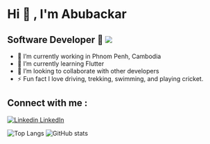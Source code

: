 # Hi 👋 , I'm Abubackar 
 
  ## Software Developer :rocket:   <img src="https://hits.seeyoufarm.com/api/count/incr/badge.svg?url=https%3A%2F%2Fgithub.com%2F{username}1212%2Fhit-counter">
 

- 🔭 I’m currently working in Phnom Penh, Cambodia
- 🌱 I’m currently learning Flutter
- 👯 I’m looking to collaborate with other developers
- ⚡️ Fun fact I love driving, trekking, swimming, and playing cricket.

## Connect with me : 
[![Linkedin](https://i.stack.imgur.com/gVE0j.png) LinkedIn]([https://www.linkedin.com/](https://www.linkedin.com/in/abubackar-sidique-01b0b3249))

![Top Langs](https://github-readme-stats.vercel.app/api/top-langs/?username=Abubackar1991&layout=compact)     ![GitHub stats](https://github-readme-stats.vercel.app/api?username=Abubackar1991)
